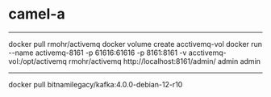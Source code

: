 # camel-a

-----
docker pull rmohr/activemq
docker volume create acctivemq-vol
docker run --name activemq-8161 -p 61616:61616 -p 8161:8161 -v acctivemq-vol:/opt/activemq rmohr/activemq
http://localhost:8161/admin/
admin
admin


----
docker pull bitnamilegacy/kafka:4.0.0-debian-12-r10